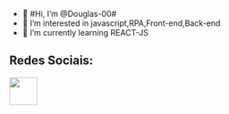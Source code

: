 - 👋  #Hi, I’m @Douglas-00#
- 👀 I’m interested in javascript,RPA,Front-end,Back-end
- 🌱 I’m currently learning REACT-JS 


<!---
Douglas-00/Douglas-00 is a ✨ special ✨ repository because its `README.md` (this file) appears on your GitHub profile.
You can click the Preview link to take a look at your changes.
--->
## Redes Sociais:
<img src="https://cdn.jsdelivr.net/gh/devicons/devicon/icons/linkedin/linkedin-original.svg" width=50 margin=10>
